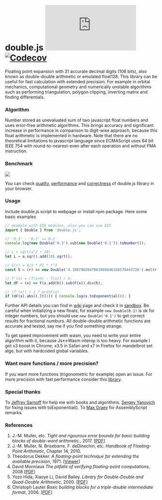 # double.js [![bundlephobia](https://badgen.net/bundlephobia/minzip/double.js)](https://bundlephobia.com/result?p=double.js) [![Codecov](https://img.shields.io/codecov/c/github/munrocket/double.js.svg)](https://codecov.io/gh/munrocket/double.js)

Floating point expansion with 31 accurate decimal digits (106 bits), also known as double-double arithmetic or
emulated float128. This library can be useful for fast calculation with extended precision. For example in orbital mechanics, computational
geometry and numerically unstable algorithms such as performing triangulation, polygon clipping,
inverting matrix and finding differentials.

### Algorithm
Number stored as unevaluated sum of two javascript float numbers and uses error-free arithmetic algorithms.
This brings accuracy and significant increase in performance in comparison to
digit-wise approach, because this float arithmetic is implemented in hardware. Note that there are no
theoretical limitations to javascript language since ECMAScript uses 64 bit IEEE 754 with
round-to-nearest-even after each operation and without FMA instruction.

### Benchmark
![](https://habrastorage.org/webt/zy/1e/5u/zy1e5ur2yb2l_z-hwz6bkcygdk8.png)

You can check [quality](https://munrocket.github.io/double.js/test/benchmark.html), [performance](https://www.measurethat.net/Benchmarks/Show/8072/0/doublejs-benchmark3) and [correctness](https://munrocket.github.io/double.js/test/test.html) of double.js library in your browser.

### Usage
Include double.js script to webpage or install npm package. Here some basic examples
```javascript
// example with ES6 modules, also you can use ES5
import { Double } from 'double.js';

// '0.3' - '0.1' == 0.2
console.log(new Double('0.3').sub(new Double('0.1')).toNumber());

// L = sqrt(a^2 + 10)
let L = a.sqr().add(10).sqrt();

// S(r) = 4/3 * PI * r^3
const S = (r) => new Double('4.1887902047863909846168578443726').mul(r.pown(3));

// f'(x) = (f(x+h) - f(x)) / h;
let dF = (x) => F(x.add(h)).sub(F(x)).div(h);

// |f'(x)| < 1 ? print(x)
if (dF(x).abs().lt(1)) { console.log(x.toExponential()); }
```
Further API details you can find in [wiki](https://github.com/munrocket/double.js/wiki) page and check it in [sandbox](https://runkit.com/munrocket/double-js-example). Be careful when initializing a new floats, for example `new Double(0.1)` is ok for integer numbers, but you should use `new Double('0.1')` to get correct results for fractional numburs. All double-double arithmetic functions are accurate and tested, say me if you find something strange.

To get speed improvement with wasm, you need to write your entire algorithm with it, because Js<->Wasm interop is too heavy.
For example I got x3 boost in Chrome, x3.5 in Safari and x7 in Firefox for mandelbrot set algo, but with hardcoded global variables.

### Want more functions / more precision?
If you want more functions (trigonometric for example) open an issue. For more precision with fast performance consider this [library](https://github.com/munrocket/jampary).

### Special thanks
To [Jeffrey Sarnoff](https://github.com/JeffreySarnoff) for help me with books and algorithms. [Sergey Yanovich](https://github.com/yanovich) for fixing issues with toExponential(). To [Max Graey](https://github.com/MaxGraey) for AssemblyScript remarks.

### References
1. J.-M. Muller, etc. *Tight and rigourous error bounds for basic building blocks of double-word arithmetic.*, 2017. [[PDF](https://hal.archives-ouvertes.fr/hal-01351529v3/document)]
2. J.-M. Muller, N. Brisebarre, F. deDinechin, etc. *Handbook of Floating-Point Arithmetic*, Chapter 14, 2010.
3. Theodorus Dekker. *A floating-point technique for extending the available precision*, 1971. [[Viewer](https://gdz.sub.uni-goettingen.de/id/PPN362160546_0018?tify={%22pages%22:[230],%22panX%22:0.306,%22panY%22:0.754,%22view%22:%22info%22,%22zoom%22:0.39})]
4. David Monniaux *The pitfalls of verifying floating-point computations*, 2008 [[PDF](https://hal.archives-ouvertes.fr/hal-00128124/file/floating-point-article.pdf)]
5. Yozo Hida, Xiaoye Li, David Bailey. *Library for Double-Double and Quad-Double Arithmetic*, 2000. [[PDF](http://web.mit.edu/tabbott/Public/quaddouble-debian/qd-2.3.4-old/docs/qd.pdf)]
6. Christoph Lauter *Basic building blocks for a triple-double intermediate format*, 2006. [[PDF](https://hal.inria.fr/inria-00070314/document)]

